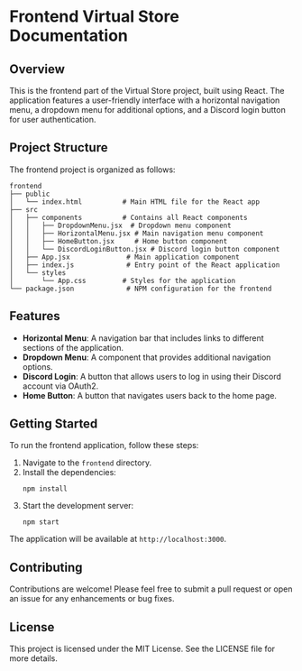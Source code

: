 # Frontend Virtual Store Documentation

## Overview
This is the frontend part of the Virtual Store project, built using React. The application features a user-friendly interface with a horizontal navigation menu, a dropdown menu for additional options, and a Discord login button for user authentication.

## Project Structure
The frontend project is organized as follows:

```
frontend
├── public
│   └── index.html          # Main HTML file for the React app
├── src
│   ├── components          # Contains all React components
│   │   ├── DropdownMenu.jsx  # Dropdown menu component
│   │   ├── HorizontalMenu.jsx # Main navigation menu component
│   │   ├── HomeButton.jsx     # Home button component
│   │   └── DiscordLoginButton.jsx # Discord login button component
│   ├── App.jsx              # Main application component
│   ├── index.js             # Entry point of the React application
│   └── styles
│       └── App.css         # Styles for the application
└── package.json             # NPM configuration for the frontend
```

## Features
- **Horizontal Menu**: A navigation bar that includes links to different sections of the application.
- **Dropdown Menu**: A component that provides additional navigation options.
- **Discord Login**: A button that allows users to log in using their Discord account via OAuth2.
- **Home Button**: A button that navigates users back to the home page.

## Getting Started
To run the frontend application, follow these steps:

1. Navigate to the `frontend` directory.
2. Install the dependencies:
   ```
   npm install
   ```
3. Start the development server:
   ```
   npm start
   ```

The application will be available at `http://localhost:3000`.

## Contributing
Contributions are welcome! Please feel free to submit a pull request or open an issue for any enhancements or bug fixes.

## License
This project is licensed under the MIT License. See the LICENSE file for more details.